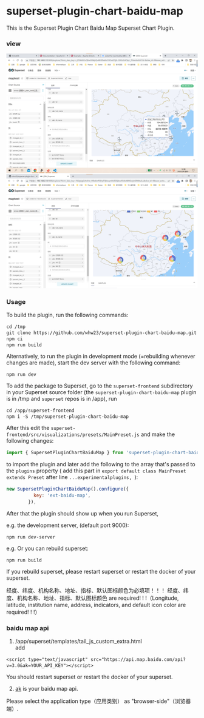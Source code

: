 # superset-plugin-chart-baidu-map

This is the Superset Plugin Chart Baidu Map Superset Chart Plugin.
### view
![picture](src/images/tmpview.png)
![picture](src/images/tmpview2.png)

### Usage

To build the plugin, run the following commands:

```
cd /tmp
git clone https://github.com/whw23/superset-plugin-chart-baidu-map.git
npm ci
npm run build
```

Alternatively, to run the plugin in development mode (=rebuilding whenever changes are made), start the dev server with the following command:

```
npm run dev
```

To add the package to Superset, go to the `superset-frontend` subdirectory in your Superset source folder (the `superset-plugin-chart-baidu-map` plugin is in /tmp and `superset` repos is in /app), run
```
cd /app/superset-frontend
npm i -S /tmp/superset-plugin-chart-baidu-map
```

After this edit the `superset-frontend/src/visualizations/presets/MainPreset.js` and make the following changes:

```js
import { SupersetPluginChartBaiduMap } from 'superset-plugin-chart-baidu-map';
```

to import the plugin and later add the following to the array that's passed to the `plugins` property ( add this part in `export default class MainPreset extends Preset` after line `...experimentalplugins, `):
```js
new SupersetPluginChartBaiduMap().configure({
          key: 'ext-baidu-map',
        }),
```

After that the plugin should show up when you run Superset, 

e.g. the development server, (default port 9000):

```
npm run dev-server
```

e.g. Or you can rebuild superset:
```
npm run build
```
If you rebuild superset, please restart superset or restart the docker of your superset.

经度、纬度、机构名称、地址、指标、默认图标颜色为必填项！！！
经度、纬度、机构名称、地址、指标、默认图标颜色 are required! ! !（Longitude, latitude, institution name, address, indicators, and default icon color are required! ! !）

### baidu map api
1. /app/superset/templates/tail_js_custom_extra.html\
add
```
<script type="text/javascript" src="https://api.map.baidu.com/api?v=3.0&ak=YOUR_API_KEY"></script>
```
You should restart superset or restart the docker of your superset.

2. [ak](https://lbsyun.baidu.com/) is your baidu map api. 

Please select the application type（应用类别） as "browser-side"（浏览器端）.


